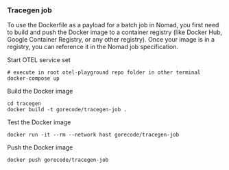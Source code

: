 ### Tracegen job

To use the Dockerfile as a payload for a batch job in Nomad, you first need to build and push the Docker image to a container registry (like Docker Hub, Google Container Registry, or any other registry). Once your image is in a registry, you can reference it in the Nomad job specification.

Start OTEL service set
```shell
# execute in root otel-playground repo folder in other terminal
docker-compose up
```
Build the Docker image
```shell
cd tracegen
docker build -t gorecode/tracegen-job .
```

Test the Docker image
```shell
docker run -it --rm --network host gorecode/tracegen-job
```

Push the Docker image
```shell
docker push gorecode/tracegen-job
```